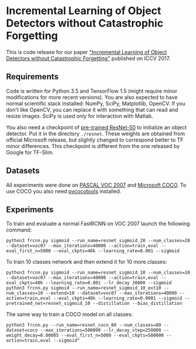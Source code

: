# Incremental Learning of Object Detectors without Catastrophic Forgetting

This is code release for our paper ["Incremental Learning of Object Detectors without Catastrophic Forgetting"]( https://arxiv.org/abs/1708.06977) published on ICCV 2017.

## Requirements

Code is written for Python 3.5 and TensorFlow 1.5 (might require minor modifications for more recent versions). You are also expected to have normal scientific stack installed: NumPy, SciPy, Matplotlib, OpenCV.
If you don't like OpenCV, you can replace it with something that can read and resize images. SciPy is used only for interaction with Matlab.

You also need a checkpoint of [pre-trained ResNet-50](https://drive.google.com/drive/folders/1Xxs6jK_adXdr1asyyqxJiV3a3yUU2G9N?usp=sharing) to initialize an object detector. Put it in the directory `./resnet`. These weights are obtained from official Microsoft release, but slightly changed to correspond better to TF minor differences. This checkpoint is different from the one released by Google for TF-Slim.

## Datasets

All experiments were done on [PASCAL VOC 2007](http://host.robots.ox.ac.uk/pascal/VOC/) and [Microsoft COCO](http://cocodataset.org/).
To use COCO you also need [pycocotools](https://github.com/cocodataset/cocoapi) installed.

## Experiments

To train and evaluate a normal FastRCNN on VOC 2007 launch the following command:

```
python3 frcnn.py sigmoid --run_name=resnet_sigmoid_20 --num_classes=20 --dataset=voc07 --max_iterations=40000 --action=train,eval --eval_first_n=5000 --eval_ckpts=40k --learning_rate=0.001 --sigmoid
```

To train 10 classes network and then extend it for 10 more classes:

```
python3 frcnn.py sigmoid --run_name=resnet_sigmoid_10 --num_classes=10 --dataset=voc07 --max_iterations=40000 --action=train,eval --eval_ckpts=40k --learning_rate=0.001 --lr_decay 30000 --sigmoid
python3 frcnn.py sigmoid --run_name=resnet_sigmoid_10_ext10 --num_classes=10 --extend=10 --dataset=voc07 --max_iterations=40000 --action=train,eval --eval_ckpts=40k --learning_rate=0.0001 --sigmoid --pretrained_net=resnet_sigmoid_10 --distillation --bias_distillation
```

The same way to train a COCO model on all classes:

```
python3 frcnn.py --run_name=resnet_coco_80 --num_classes=80 --dataset=coco --max_iterations=500000 --lr_decay_step=250000 --weight_decay=0.00005 --eval_first_n=5000 --eval_ckpts=500000 --action=train,eval --sigmoid"
```
